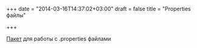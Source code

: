 +++
date = "2014-03-16T14:37:02+03:00"
draft = false
title = "Properties файлы"

+++

<p><a href="https://github.com/magiconair/properties">Пакет</a> для работы с .properties файлами</p>

